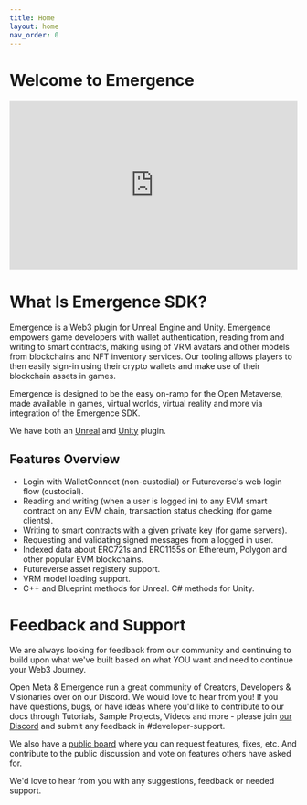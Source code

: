 ```yaml
---
title: Home
layout: home
nav_order: 0
---
```


# Welcome to Emergence

<iframe src="https://cdn.iframe.ly/hWURgAe" style="aspect-ratio: 1.7; border: 0; width: 100%;" allowfullscreen="" scrolling="no" allow="accelerometer *; clipboard-write *; encrypted-media *; gyroscope *; picture-in-picture *; web-share *;"></iframe>

# What Is Emergence SDK?

Emergence is a Web3 plugin for Unreal Engine and Unity. Emergence empowers game developers with wallet authentication, reading from and writing to smart contracts, making using of VRM avatars and other models from blockchains and NFT inventory services. Our tooling allows players to then easily sign-in using their crypto wallets and make use of their blockchain assets in games.

Emergence is designed to be the easy on-ramp for the Open Metaverse, made available in games, virtual worlds, virtual reality and more via integration of the Emergence SDK.

We have both an [Unreal](./Unity/UnrealSDK) and [Unity](./Unity/UnitySDK) plugin.

## Features Overview

* Login with WalletConnect (non-custodial) or Futureverse's web login flow (custodial). 
* Reading and writing (when a user is logged in) to any EVM smart contract on any EVM chain, transaction status checking (for game clients).
* Writing to smart contracts with a given private key (for game servers).
* Requesting and validating signed messages from a logged in user.
* Indexed data about ERC721s and ERC1155s on Ethereum, Polygon and other popular EVM blockchains.
* Futureverse asset registery support.
* VRM model loading support.
* C++ and Blueprint methods for Unreal. C# methods for Unity.

# Feedback and Support

We are always looking for feedback from our community and continuing to build upon what we've built based on what YOU want and need to continue your Web3 Journey. 

Open Meta & Emergence run a great community of Creators, Developers & Visionaries over on our Discord. We would love to hear from you! If you have questions, bugs, or have ideas where you'd like to contribute to our docs through Tutorials, Sample Projects, Videos and more - please join [our Discord](https://discord.gg/openmetadao) and submit any feedback in #developer-support.

We also have a [public board](https://open-meta.canny.io/emergence) where you can request features, fixes, etc. And contribute to the public discussion and vote on features others have asked for.


We'd love to hear from you with any suggestions, feedback or needed support. 